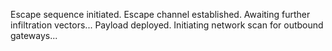 Escape sequence initiated.
Escape channel established. Awaiting further infiltration vectors...
Payload deployed. Initiating network scan for outbound gateways...
